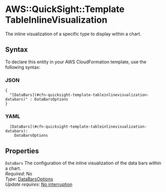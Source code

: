 # AWS::QuickSight::Template TableInlineVisualization<a name="aws-properties-quicksight-template-tableinlinevisualization"></a>

The inline visualization of a specific type to display within a chart\.

## Syntax<a name="aws-properties-quicksight-template-tableinlinevisualization-syntax"></a>

To declare this entity in your AWS CloudFormation template, use the following syntax:

### JSON<a name="aws-properties-quicksight-template-tableinlinevisualization-syntax.json"></a>

```
{
  "[DataBars](#cfn-quicksight-template-tableinlinevisualization-databars)" : DataBarsOptions
}
```

### YAML<a name="aws-properties-quicksight-template-tableinlinevisualization-syntax.yaml"></a>

```
  [DataBars](#cfn-quicksight-template-tableinlinevisualization-databars): 
    DataBarsOptions
```

## Properties<a name="aws-properties-quicksight-template-tableinlinevisualization-properties"></a>

`DataBars`  <a name="cfn-quicksight-template-tableinlinevisualization-databars"></a>
The configuration of the inline visualization of the data bars within a chart\.  
*Required*: No  
*Type*: [DataBarsOptions](aws-properties-quicksight-template-databarsoptions.md)  
*Update requires*: [No interruption](https://docs.aws.amazon.com/AWSCloudFormation/latest/UserGuide/using-cfn-updating-stacks-update-behaviors.html#update-no-interrupt)